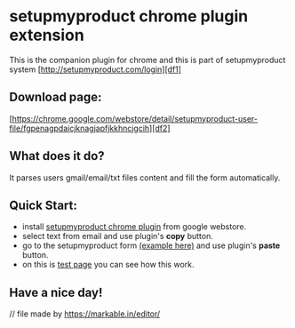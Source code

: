 **setupmyproduct** chrome plugin extension
=======================================

This is the companion plugin for chrome and this is part of setupmyproduct system [http://setupmyproduct.com/login][df1]


Download page:
--------------
[https://chrome.google.com/webstore/detail/setupmyproduct-user-file/fgpenagpdaicjknagjapfjkkhncjgcih][df2]

What does it do?
----------------
It parses users gmail/email/txt files content and fill the form automatically.


Quick Start:
------------
* install [setupmyproduct chrome plugin][df2] from google webstore.
* select text from email and use plugin's **copy** button.
* go to the setupmyproduct form [(example here)][df3] and use plugin's **paste** button.
* on this is [test page][df3] you can see how this work.

Have a nice day!
------------

 [df1]: <http://setupmyproduct.com/login>
 [df2]: <https://chrome.google.com/webstore/detail/setupmyproduct-user-file/fgpenagpdaicjknagjapfjkkhncjgcih>
 [df3]: <test_plugin.html>
 

 // file made by https://markable.in/editor/